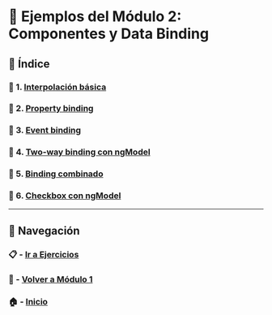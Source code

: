 # 🧪 Ejemplos del Módulo 2: Componentes y Data Binding

## 📌 Índice

### 🧪 1. [Interpolación básica](./Enunciados/Ejemplo_1.md)
### 🧪 2. [Property binding](./Enunciados/Ejemplo_2.md)
### 🧪 3. [Event binding](./Enunciados/Ejemplo_3.md)
### 🧪 4. [Two-way binding con ngModel](./Enunciados/Ejemplo_4.md)
### 🧪 5. [Binding combinado](./Enunciados/Ejemplo_5.md)
### 🧪 6. [Checkbox con ngModel](./Enunciados/Ejemplo_6.md)

---

## 🔁 Navegación

### 📋 - [Ir a Ejercicios](../Ejercicios/README.md)

### 📘 - [Volver a Módulo 1](../Modulo_1.md)

### 🏠 - [Inicio](../../../README.md)

